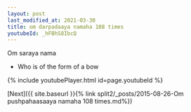 ```yaml
---
layout: post
last_modified_at: 2021-03-30
title: om darpadaaya namaha 108 times
youtubeId: _hFBhS8IbcQ
---
```

 
 
Om saraya nama 
 
 -  Who is of the form of a bow 
 
  
 
  
 
 
 
 
 
 


{% include youtubePlayer.html id=page.youtubeId %}
 
[Next]({{ site.baseurl }}{% link  split2/_posts/2015-08-26-Om pushpahaasaaya namaha 108 times.md%})
 
